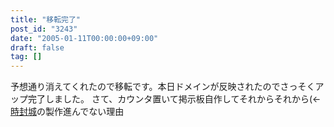 ```yaml
---
title: "移転完了"
post_id: "3243"
date: "2005-01-11T00:00:00+09:00"
draft: false
tag: []
---
```



予想通り消えてくれたので移転です。本日ドメインが反映されたのでさっそくアップ完了しました。 さて、カウンタ置いて掲示板自作してそれからそれから(←[時封城](/!/thA/)の製作進んでない理由
